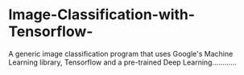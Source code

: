 # Image-Classification-with-Tensorflow-
A generic image classification program that uses Google's Machine Learning library, Tensorflow and a pre-trained Deep Learning............
